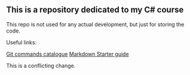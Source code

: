 ## This is a repository dedicated to my C# course

This repo is not used for any actual development, but just 
for storing the code.

Useful links:

[Git commands catalogue](https://www.git-scm.com)
[Markdown Starter guide](https://docs.github.com/en/get-started/writing-on-github/getting-started-with-writing-and-formatting-on-github/basic-writing-and-formatting-syntax)

This is a conflicting change.